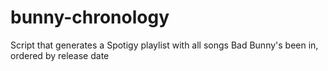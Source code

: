 # bunny-chronology
Script that generates a Spotigy playlist with all songs Bad Bunny's been in, ordered by release date
